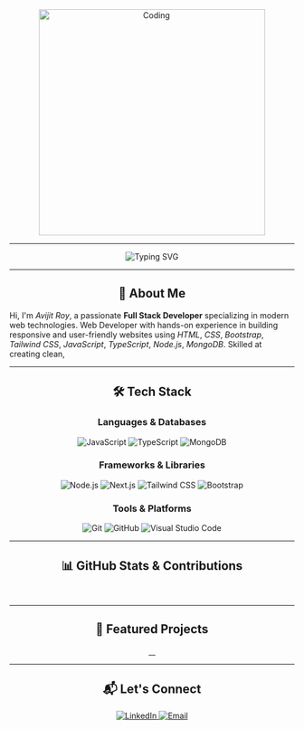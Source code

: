 <div align='center'><img align="center" alt="Coding" width="400" src="https://cdn.statically.io/img/i.pinimg.com/originals/16/fe/7e/16fe7e7fb6eebb3087b6dc418748ee56.gif"/></div>

---

<div align="center">
  <img src="https://readme-typing-svg.herokuapp.com?font=Fira+Code&size=30&duration=2000&color=3498DB&lines=Hello+there!+%F0%9F%91%8B;I+am+Avijit+Roy;Front+Stack+Developer" alt="Typing SVG">
</div>

---

<h2 align="center">🚀 About Me</h2>

Hi, I'm *Avijit Roy*, a passionate **Full Stack Developer** specializing in modern web technologies. Web Developer with hands-on experience in building responsive and user-friendly websites using *HTML*, *CSS*, *Bootstrap*, *Tailwind CSS*, *JavaScript*, *TypeScript*, *Node.js*, *MongoDB*. Skilled at creating clean, 

---

<h2 align="center">🛠️ Tech Stack</h2>

<div align="center">
  <h3>Languages & Databases</h3>
  
  <img src="https://img.shields.io/badge/JavaScript-%23F7DF1E.svg?style=for-the-badge&logo=javascript&logoColor=black" alt="JavaScript">
  <img src="https://img.shields.io/badge/TypeScript-%23007ACC.svg?style=for-the-badge&logo=typescript&logoColor=white" alt="TypeScript">
  <img src="https://img.shields.io/badge/MongoDB-%2347A248.svg?style=for-the-badge&logo=mongodb&logoColor=white" alt="MongoDB">

  <h3>Frameworks & Libraries</h3>
  
  <img src="https://img.shields.io/badge/Node.js-%23339933.svg?style=for-the-badge&logo=node.js&logoColor=white" alt="Node.js">
  <img src="https://img.shields.io/badge/Next.js-%23000000.svg?style=for-the-badge&logo=next.js&logoColor=white" alt="Next.js">
  <img src="https://img.shields.io/badge/Tailwind_CSS-%2306B6D4.svg?style=for-the-badge&logo=tailwind-css&logoColor=white" alt="Tailwind CSS">
  <img src="https://img.shields.io/badge/Bootstrap-%23563D7C.svg?style=for-the-badge&logo=bootstrap&logoColor=white" alt="Bootstrap">

  <h3>Tools & Platforms</h3>
  <img src="https://img.shields.io/badge/Git-%23F05032.svg?style=for-the-badge&logo=git&logoColor=white" alt="Git">
  <img src="https://img.shields.io/badge/GitHub-%2312100E.svg?style=for-the-badge&logo=github&logoColor=white" alt="GitHub">
  <img src="https://img.shields.io/badge/Visual_Studio_Code-%23007ACC.svg?style=for-the-badge&logo=visual-studio-code&logoColor=white" alt="Visual Studio Code">
</div>

---

<h2 align="center">📊 GitHub Stats & Contributions</h2>

<div align="center">
  <img src="" alt="">
  <img src="" alt="">
  <img src="" alt="">
</div>

---

<h2 align="center">🌟 Featured Projects</h2>

<div align="center">
  <a href="">
    <img src="" alt="">
  </a>

  <a href="">
    <img src="" alt="">
  </a>

  <a href="">
    <img src="" alt="">
  </a>

  <a href="">
    <img src="" alt="">
  </a>
</div>

---

<h2 align="center">📬 Let's Connect</h2>

<div align="center">
  <a href="https://www.linkedin.com/in/avijit-roy-22a21a164/">
    <img src="https://img.shields.io/badge/LinkedIn-%230A66C2.svg?style=for-the-badge&logo=linkedin&logoColor=white" alt="LinkedIn">
  </a>
  <a href="mailto:roysidharth1996@gmail.com">
    <img src="https://img.shields.io/badge/Email-%23D14836.svg?style=for-the-badge&logo=gmail&logoColor=white" alt="Email">
  </a>
  <a href="https://github.com/Lucifer-2606">
    <img src="https://img.shields.io/badge/GitHub-%2312100E.svg?style=for-the-badge&logo=github&
::contentReference[oaicite:1]{index=1}
